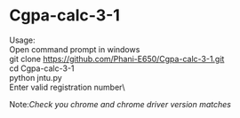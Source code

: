 # Cgpa-calc-3-1
Usage:\
Open command prompt in windows\
git clone https://github.com/Phani-E650/Cgpa-calc-3-1.git \
cd Cgpa-calc-3-1\
python jntu.py\
Enter valid registration number\


Note:*Check you chrome and chrome driver version matches*
